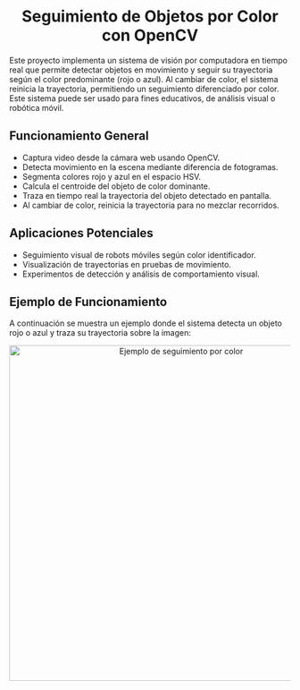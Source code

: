 <!DOCTYPE html>
<html lang="es">
<head>
  <meta charset="UTF-8">
  <title>Seguimiento de Objetos por Color con Visualización de Trayectoria</title>
</head>
<body>

  <h1 align="center">Seguimiento de Objetos por Color con OpenCV</h1>

  <p>
    Este proyecto implementa un sistema de visión por computadora en tiempo real que permite detectar objetos en movimiento y seguir su trayectoria según el color predominante (rojo o azul). Al cambiar de color, el sistema reinicia la trayectoria, permitiendo un seguimiento diferenciado por color. Este sistema puede ser usado para fines educativos, de análisis visual o robótica móvil.
  </p>

  <h2>Funcionamiento General</h2>
  <ul>
    <li>Captura video desde la cámara web usando OpenCV.</li>
    <li>Detecta movimiento en la escena mediante diferencia de fotogramas.</li>
    <li>Segmenta colores rojo y azul en el espacio HSV.</li>
    <li>Calcula el centroide del objeto de color dominante.</li>
    <li>Traza en tiempo real la trayectoria del objeto detectado en pantalla.</li>
    <li>Al cambiar de color, reinicia la trayectoria para no mezclar recorridos.</li>
  </ul>

  <h2>Aplicaciones Potenciales</h2>
  <ul>
    <li>Seguimiento visual de robots móviles según color identificador.</li>
    <li>Visualización de trayectorias en pruebas de movimiento.</li>
    <li>Experimentos de detección y análisis de comportamiento visual.</li>
  </ul>

  <h2>Ejemplo de Funcionamiento</h2>
  <p>A continuación se muestra un ejemplo donde el sistema detecta un objeto rojo o azul y traza su trayectoria sobre la imagen:</p>

  <p align="center">
    <img src="https://github.com/Caro-SV/Seguimiento-de-Objetos-por-Color/blob/main/seguimiento_trayectoria.gif" alt="Ejemplo de seguimiento por color" width="600">
  </p>
</body>
</html>

